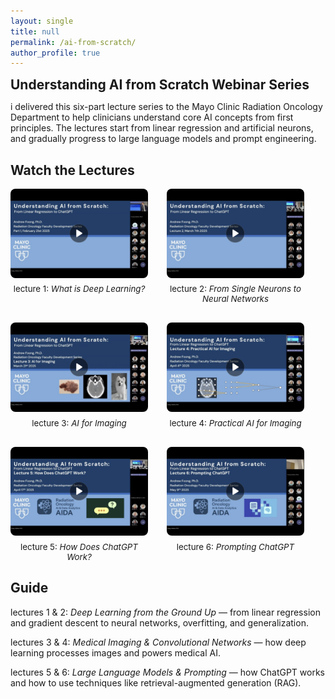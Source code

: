 ```yaml
---
layout: single
title: null
permalink: /ai-from-scratch/
author_profile: true
---
```


<style>
  .page__title {
    display: none;
  }
</style>

<div style="display:flex; align-items:flex-start; gap:1.2em; margin-bottom:0.5em;">
    <h2 style="margin:0;">
      Understanding AI from Scratch Webinar Series
    </h2>
</div>

<p>
<span class="small-caps">i delivered</span>
this six-part lecture series to the Mayo Clinic Radiation Oncology Department to help clinicians understand core AI concepts from first principles. The lectures start from linear regression and artificial neurons, and gradually progress to large language models and prompt engineering. 
</p>

<h2>Watch the Lectures</h2>

<div style="margin-top: 0.5em; display: flex; flex-wrap: wrap; gap: 30px; justify-content: flex-start;">

  <div style="text-align: center; width: 220px;">
    <a href="https://mssvideoupload.mayo.edu/playlist/dedicated/1_uq8gpkab/1_rhvbtb46" target="_blank">
      <img src="/assets/lectures/lecture1-thumb.jpg" alt="Lecture 1 thumbnail" style="width: 100%; border-radius: 8px;">
    </a>
    <div style="margin-top: 0.5em; font-size: 0.95em;"><span class="small-caps">lecture 1</span>: <em>What is Deep Learning?</em></div>
  </div>

  <div style="text-align: center; width: 220px;">
    <a href="https://mssvideoupload.mayo.edu/playlist/dedicated/1_uq8gpkab/1_xbkcrbjs" target="_blank">
      <img src="/assets/lectures/lecture2-thumb.jpg" alt="Lecture 2 thumbnail" style="width: 100%; border-radius: 8px;">
    </a>
    <div style="margin-top: 0.5em; font-size: 0.95em;"><span class="small-caps">lecture 2</span>: <em>From Single Neurons to Neural Networks</em></div>
  </div>

  <div style="text-align: center; width: 220px;">
    <a href="https://mssvideoupload.mayo.edu/playlist/dedicated/1_uq8gpkab/1_2q24t2cy" target="_blank">
      <img src="/assets/lectures/lecture3-thumb.jpg" alt="Lecture 3 thumbnail" style="width: 100%; border-radius: 8px;">
    </a>
    <div style="margin-top: 0.5em; font-size: 0.95em;"><span class="small-caps">lecture 3</span>: <em>AI for Imaging</em></div>
  </div>

  <div style="text-align: center; width: 220px;">
    <a href="https://mssvideoupload.mayo.edu/playlist/dedicated/1_uq8gpkab/1_4m5awnik" target="_blank">
      <img src="/assets/lectures/lecture4-thumb.jpg" alt="Lecture 4 thumbnail" style="width: 100%; border-radius: 8px;">
    </a>
    <div style="margin-top: 0.5em; font-size: 0.95em;"><span class="small-caps">lecture 4</span>: <em>Practical AI for Imaging</em></div>
  </div>

  <div style="text-align: center; width: 220px;">
    <a href="https://mssvideoupload.mayo.edu/playlist/dedicated/1_uq8gpkab/1_h9wwrlo9" target="_blank">
      <img src="/assets/lectures/lecture5-thumb.jpg" alt="Lecture 5 thumbnail" style="width: 100%; border-radius: 8px;">
    </a>
    <div style="margin-top: 0.5em; font-size: 0.95em;"><span class="small-caps">lecture 5</span>: <em>How Does ChatGPT Work?</em></div>
  </div>

  <div style="text-align: center; width: 220px;">
    <a href="https://mssvideoupload.mayo.edu/playlist/dedicated/1_uq8gpkab/1_euus6hqk" target="_blank">
      <img src="/assets/lectures/lecture6-thumb.jpg" alt="Lecture 6 thumbnail" style="width: 100%; border-radius: 8px;">
    </a>
    <div style="margin-top: 0.5em; font-size: 0.95em;"><span class="small-caps">lecture 6</span>: <em>Prompting ChatGPT</em></div>
  </div>

</div>

<h2>Guide</h2>

<p><span class="small-caps">lectures 1 & 2:</span> <em>Deep Learning from the Ground Up</em> — from linear regression and gradient descent to neural networks, overfitting, and generalization.</p>

<p><span class="small-caps">lectures 3 & 4:</span> <em>Medical Imaging & Convolutional Networks</em> — how deep learning processes images and powers medical AI.</p>

<p><span class="small-caps">lectures 5 & 6:</span> <em>Large Language Models & Prompting</em> — how ChatGPT works and how to use techniques like retrieval-augmented generation (RAG).</p>


<!-- <h2>Guide</h2>
<ul>
  <li><strong>Lectures 1 & 2:</strong> Deep Learning from the Ground Up — from linear regression and gradient descent to neural networks, overfitting, and generalization.</li>
  <li><strong>Lectures 3 & 4:</strong> Medical Imaging & Convolutional Networks — how deep learning processes images and powers medical AI.</li>
  <li><strong>Lectures 5 & 6:</strong> Large Language Models & Prompting — how ChatGPT works and how to use techniques like retrieval-augmented generation (RAG).</li>
</ul> -->

